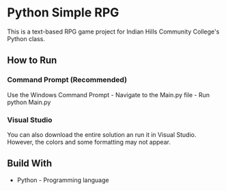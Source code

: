 # Python Simple RPG
This is a text-based RPG game project for Indian Hills Community College's Python class.

## How to Run
### Command Prompt (Recommended)
Use the Windows Command Prompt - Navigate to the Main.py file - Run python Main.py
### Visual Studio
You can also download the entire solution an run it in Visual Studio. However, the colors and some formatting may not appear.

## Build With
- Python - Programming language
